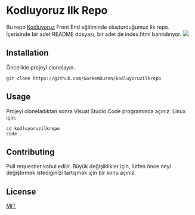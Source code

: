 # Kodluyoruz Ilk Repo
Bu repo [Kodluyoruz](https://kodluyoruz.org) Front End eğitiminde oluşturduğumuz ilk repo. İçerisinde bir adet README dosyası, bir adet de index.html barındırıyor.
![](https://i.hizliresim.com/3zuvygt.png)

## Installation
Öncelikle projeyi clonelayın.

    git clone https://github.com/GorkemDuzen/kodluyoruzilkrepo

## Usage

Projeyi cloneladıktan sonra Visual Studio Code programında açınız.
Linux için:

   ```
cd kodluyoruzilkrepo
code .
```
## Contributing
Pull requestler kabul edilir. Büyük değişiklikler için, lütfen önce neyi değiştirmek istediğinizi tartışmak için bir konu açınız.

## License
[MIT](https://choosealicense.com/licenses/mit/)


